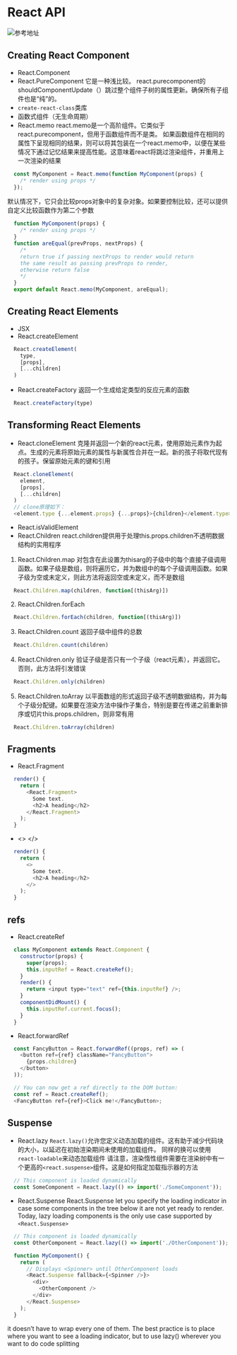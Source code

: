 # React API
  ![参考地址](https://reacttraining.com/react-router/web/guides/dealing-with-update-blocking)

## Creating React Component
- React.Component
- React.PureComponent
 它是一种浅比较。 react.purecomponent的shouldComponentUpdate（）跳过整个组件子树的属性更新。确保所有子组件也是“纯”的。
- `create-react-class`类库
- 函数式组件（无生命周期）
- React.memo
react.memo是一个高阶组件。它类似于react.purecomponent，但用于函数组件而不是类。
  如果函数组件在相同的属性下呈现相同的结果，则可以将其包装在一个react.memo中，以便在某些情况下通过记忆结果来提高性能。这意味着react将跳过渲染组件，并重用上一次渲染的结果
``` javascript
  const MyComponent = React.memo(function MyComponent(props) {
    /* render using props */
  });
```
默认情况下，它只会比较props对象中的复杂对象。如果要控制比较，还可以提供自定义比较函数作为第二个参数
``` javascript
  function MyComponent(props) {
    /* render using props */
  }
  function areEqual(prevProps, nextProps) {
    /*
    return true if passing nextProps to render would return
    the same result as passing prevProps to render,
    otherwise return false
    */
  }
  export default React.memo(MyComponent, areEqual);
```

## Creating React Elements
- JSX
- React.createElement
``` javascript
  React.createElement(
    type,
    [props],
    [...children]
  )
```
- React.createFactory
返回一个生成给定类型的反应元素的函数
``` javascript
  React.createFactory(type)
```

## Transforming React Elements
- React.cloneElement
克隆并返回一个新的react元素，使用原始元素作为起点。生成的元素将原始元素的属性与新属性合并在一起。新的孩子将取代现有的孩子。保留原始元素的键和引用
``` javascript
  React.cloneElement(
    element,
    [props],
    [...children]
  )
  // clone原理如下：
  <element.type {...element.props} {...props}>{children}</element.type>
```
- React.isValidElement
- React.Children
react.children提供用于处理this.props.children不透明数据结构的实用程序
1. React.Children.map
对包含在此设置为thisarg的子级中的每个直接子级调用函数。如果子级是数组，则将遍历它，并为数组中的每个子级调用函数。如果子级为空或未定义，则此方法将返回空或未定义，而不是数组
``` javascript
  React.Children.map(children, function[(thisArg)])
```
2. React.Children.forEach
``` javascript
  React.Children.forEach(children, function[(thisArg)])
```
3. React.Children.count
返回子级中组件的总数
``` javascript
  React.Children.count(children)
```
4. React.Children.only
验证子级是否只有一个子级（react元素），并返回它。否则，此方法将引发错误
``` javascript
  React.Children.only(children)
```
5. React.Children.toArray
以平面数组的形式返回子级不透明数据结构，并为每个子级分配键。如果要在渲染方法中操作子集合，特别是要在传递之前重新排序或切片this.props.children，则非常有用
``` javascript
  React.Children.toArray(children)
```

## Fragments
- React.Fragment
``` javascript
  render() {
    return (
      <React.Fragment>
        Some text.
        <h2>A heading</h2>
      </React.Fragment>
    );
  }
```
- <> </>
``` javascript
  render() {
    return (
      <>
        Some text.
        <h2>A heading</h2>
      </>
    );
  }
```

## refs
- React.createRef
``` javascript
  class MyComponent extends React.Component {
    constructor(props) {
      super(props);
      this.inputRef = React.createRef();
    }
    render() {
      return <input type="text" ref={this.inputRef} />;
    }
    componentDidMount() {
      this.inputRef.current.focus();
    }
  }
```
- React.forwardRef
``` javascript
  const FancyButton = React.forwardRef((props, ref) => (
    <button ref={ref} className="FancyButton">
      {props.children}
    </button>
  ));

  // You can now get a ref directly to the DOM button:
  const ref = React.createRef();
  <FancyButton ref={ref}>Click me!</FancyButton>;
```

## Suspense
- React.lazy
`React.lazy()`允许您定义动态加载的组件。这有助于减少代码块的大小，以延迟在初始渲染期间未使用的加载组件。
同样的换可以使用`react-loadable`来动态加载组件
  请注意，渲染惰性组件需要在渲染树中有一个更高的`<react.suspense>`组件。这是如何指定加载指示器的方法
``` javascript
  // This component is loaded dynamically
  const SomeComponent = React.lazy(() => import('./SomeComponent'));
```
- React.Suspense
React.Suspense let you specify the loading indicator in case some components in the tree below it are not yet ready to render. Today, lazy loading components is the only use case supported by `<React.Suspense>`
``` javascript
  // This component is loaded dynamically
  const OtherComponent = React.lazy(() => import('./OtherComponent'));

  function MyComponent() {
    return (
      // Displays <Spinner> until OtherComponent loads
      <React.Suspense fallback={<Spinner />}>
        <div>
          <OtherComponent />
        </div>
      </React.Suspense>
    );
  }
```
  it doesn’t have to wrap every one of them. The best practice is to place <Suspense> where you want to see a loading indicator, but to use lazy() wherever you want to do code splitting